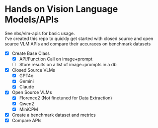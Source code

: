 # Hands on Vision Language Models/APIs

See nbs/vlm-apis for basic usage.  
I've created this repo to quickly get started with closed source and open source VLM APIs and compare their accuraces on benchmark datasets

- [x] Create Base Class
    - [x] API/Function Call on image+prompt
    - [ ] Store results on a list of image+prompts in a db
- [x] Closed Source VLMs
    - [x] GPT4o
    - [x] Gemini
    - [x] Claude
- [x] Open Source VLMs
    - [x] Florence2 (Not finetuned for Data Extraction)
    - [x] Qwen2
    - [x] MiniCPM
- [x] Create a benchmark dataset and metrics
- [x] Compare APIs

